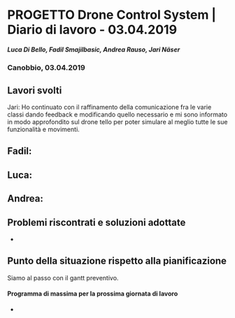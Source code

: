# PROGETTO Drone Control System | Diario di lavoro - 03.04.2019
##### Luca Di Bello, Fadil Smajilbasic, Andrea Rauso, Jari Näser
### Canobbio, 03.04.2019

## Lavori svolti

Jari:
Ho continuato con il raffinamento della comunicazione fra le varie classi dando feedback e modificando quello necessario e mi sono informato in modo approfondito sul drone tello per poter simulare al meglio tutte le sue funzionalità e movimenti.

Fadil:
-

Luca:
-

Andrea:
-

## Problemi riscontrati e soluzioni adottate
-

## Punto della situazione rispetto alla pianificazione
Siamo al passo con il gantt preventivo.

#### Programma di massima per la prossima giornata di lavoro
-
